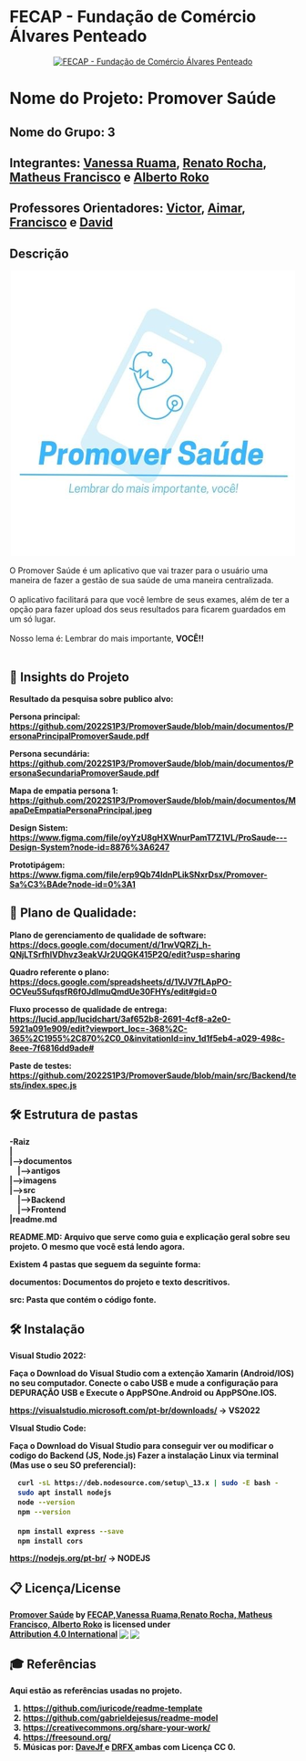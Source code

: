 # FECAP - Fundação de Comércio Álvares Penteado

<p align="center">
<a href= "https://www.fecap.br/"><img src="https://encrypted-tbn0.gstatic.com/images?q=tbn:ANd9GcRhZPrRa89Kma0ZZogxm0pi-tCn_TLKeHGVxywp-LXAFGR3B1DPouAJYHgKZGV0XTEf4AE&usqp=CAU" alt="FECAP - Fundação de Comércio Álvares Penteado" border="0"></a>
</p>

# Nome do Projeto: Promover Saúde

## Nome do Grupo: 3 </a>

## Integrantes: <a href="https://www.linkedin.com/in/vanessa-ruama-b616a8138">Vanessa Ruama</a>, <a href="https://www.linkedin.com/in/renatorb/">Renato Rocha</a>, <a href="">Matheus Francisco</a> e <a href="https://br.linkedin.com/in/albertoroko">Alberto Roko</a>

## Professores Orientadores: <a href="https://www.linkedin.com/in/victorbarq/">Victor</a>, <a href="https://www.linkedin.com/in/aimarlopes/">Aimar</a>, <a href="https://www.linkedin.com/in/francisco-escobar/">Francisco</a> e <a href="https://www.linkedin.com/in/dolemes/">David</a>

## Descrição

<p align="center">
<img src="src/Frontend/AppPSOne.Android/Resources/drawable/foto.jpg" alt="Promover Saude" border="0">
</p>


O Promover Saúde é um aplicativo que vai trazer para o usuário uma maneira de fazer a gestão de sua saúde de uma maneira centralizada.
<br><br>
O aplicativo facilitará para que você lembre de seus exames, além de ter a opção para fazer upload dos seus resultados para ficarem guardados em um só lugar.
<br><br>
Nosso lema é: Lembrar do mais importante, <b>VOCÊ<b/>!!
<br><br>
  
## :brain: Insights do Projeto
  
Resultado da pesquisa sobre publico alvo:
  
  Persona principal:
  <b>https://github.com/2022S1P3/PromoverSaude/blob/main/documentos/PersonaPrincipalPromoverSaude.pdf</b>
  
  Persona secundária:
  <b>https://github.com/2022S1P3/PromoverSaude/blob/main/documentos/PersonaSecundariaPromoverSaude.pdf</b>
  
  Mapa de empatia persona 1:
  <b>https://github.com/2022S1P3/PromoverSaude/blob/main/documentos/MapaDeEmpatiaPersonaPrincipal.jpeg</b>
  
  
Design Sistem:
  <b>https://www.figma.com/file/oyYzU8gHXWnurPamT7Z1VL/ProSaude---Design-System?node-id=8876%3A6247</b>
  
Prototipágem:
  <b>https://www.figma.com/file/erp9Qb74ldnPLikSNxrDsx/Promover-Sa%C3%BAde?node-id=0%3A1</b>

## :vertical_traffic_light: Plano de Qualidade:
Plano de gerenciamento de qualidade de software:
  <b>https://docs.google.com/document/d/1rwVQRZj_h-QNjLTSrfhlVDhvz3eakVJr2UQGK415P2Q/edit?usp=sharing</b>
  
Quadro referente o plano:
  <b>https://docs.google.com/spreadsheets/d/1VJV7fLApPO-OCVeu5SufqsfR6f0JdImuQmdUe30FHYs/edit#gid=0</b>
  
Fluxo processo de qualidade de entrega:
  <b>https://lucid.app/lucidchart/3af652b8-2691-4cf8-a2e0-5921a091e909/edit?viewport_loc=-368%2C-365%2C1955%2C870%2C0_0&invitationId=inv_1d1f5eb4-a029-498c-8eee-7f6816dd9ade#</b>

Paste de testes:
  <b>https://github.com/2022S1P3/PromoverSaude/blob/main/src/Backend/tests/index.spec.js</b>
  

## 🛠 Estrutura de pastas

-Raiz<br>
|<br>
|-->documentos<br>
  &emsp;|-->antigos<br>
|-->imagens<br>
|-->src<br>
  &emsp;|-->Backend<br>
  &emsp;|-->Frontend<br>
|readme.md<br>

<b>README.MD</b>: Arquivo que serve como guia e explicação geral sobre seu projeto. O mesmo que você está lendo agora.

Existem 4 pastas que seguem da seguinte forma:

<b>documentos</b>: Documentos do projeto e texto descritivos.

<b>src</b>: Pasta que contém o código fonte.

## 🛠 Instalação

<b>Visual Studio 2022:</b>

Faça o Download do Visual Studio com a extenção Xamarin (Android/IOS) no seu computador.
Conecte o cabo USB e mude a configuração para DEPURAÇÃO USB e Execute o AppPSOne.Android ou AppPSOne.IOS.
  
https://visualstudio.microsoft.com/pt-br/downloads/ -> VS2022
  
<b>VIsual Studio Code:</b>

Faça o Download do Visual Studio para conseguir ver ou modificar o codigo do Backend (JS, Node.js)
Fazer a instalação Linux via terminal (Mas use o seu SO preferencial):

```sh
  curl -sL https://deb.nodesource.com/setup\_13.x | sudo -E bash -
  sudo apt install nodejs
  node --version
  npm --version
  
  npm install express --save
  npm install cors
```
https://nodejs.org/pt-br/ -> NODEJS


## 📋 Licença/License
<p xmlns:cc="http://creativecommons.org/ns#" xmlns:dct="http://purl.org/dc/terms/"><a property="dct:title" rel="cc:attributionURL" href="https://github.com/2022S1P3/PromoverSaude">Promover Saúde</a> by <a rel="cc:attributionURL dct:creator" property="cc:attributionName" href="https://github.com/2022S1P3/PromoverSaude">FECAP,Vanessa Ruama,Renato Rocha, Matheus Francisco, Alberto Roko</a> is licensed under <a href="http://creativecommons.org/licenses/by/4.0/?ref=chooser-v1" target="_blank" rel="license noopener noreferrer" style="display:inline-block;">Attribution 4.0 International<img style="height:22px!important;margin-left:3px;vertical-align:text-bottom;" src="https://mirrors.creativecommons.org/presskit/icons/cc.svg?ref=chooser-v1"><img style="height:22px!important;margin-left:3px;vertical-align:text-bottom;" src="https://mirrors.creativecommons.org/presskit/icons/by.svg?ref=chooser-v1"></a></p>

## 🎓 Referências

Aqui estão as referências usadas no projeto.

1. <https://github.com/iuricode/readme-template>
2. <https://github.com/gabrieldejesus/readme-model>
3. <https://creativecommons.org/share-your-work/>
4. <https://freesound.org/>
5. Músicas por: <a href="https://freesound.org/people/DaveJf/sounds/616544/"> DaveJf </a> e <a href="https://freesound.org/people/DRFX/sounds/338986/"> DRFX </a> ambas com Licença CC 0.
